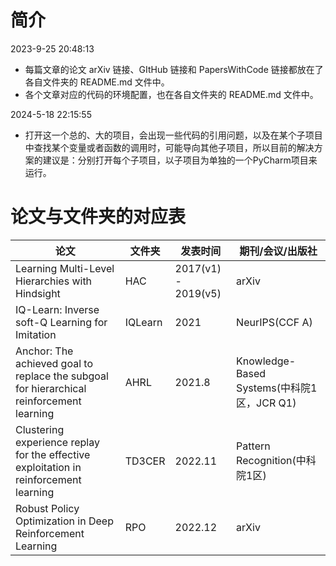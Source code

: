 # 简介

2023-9-25 20:48:13

* 每篇文章的论文 arXiv 链接、GItHub 链接和 PapersWithCode 链接都放在了各自文件夹的 README.md 文件中。
* 各个文章对应的代码的环境配置，也在各自文件夹的 README.md 文件中。

2024-5-18 22:15:55

* 打开这一个总的、大的项目，会出现一些代码的引用问题，以及在某个子项目中查找某个变量或者函数的调用时，可能导向其他子项目，所以目前的解决方案的建议是：分别打开每个子项目，以子项目为单独的一个PyCharm项目来运行。

# 论文与文件夹的对应表

| 论文                                                         | 文件夹  | 发表时间            | 期刊/会议/出版社                           |
| ------------------------------------------------------------ | ------- | ------------------- | ------------------------------------------ |
| Learning Multi-Level Hierarchies with Hindsight              | HAC     | 2017(v1) - 2019(v5) | arXiv                                      |
| IQ-Learn: Inverse soft-Q Learning for Imitation              | IQLearn | 2021                | NeurIPS(CCF A)                             |
| Anchor: The achieved goal to replace the subgoal for hierarchical reinforcement learning | AHRL    | 2021.8              | Knowledge-Based Systems(中科院1区，JCR Q1) |
| Clustering experience replay for the effective exploitation in reinforcement learning | TD3CER  | 2022.11             | Pattern Recognition(中科院1区)             |
| Robust Policy Optimization in Deep Reinforcement Learning    | RPO     | 2022.12             | arXiv                                      |


